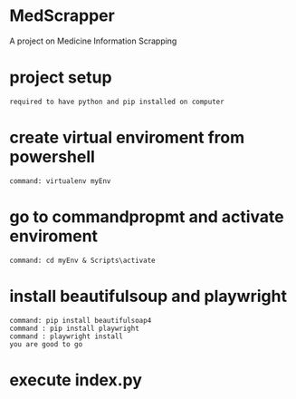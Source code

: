 # MedScrapper
 A project on Medicine Information Scrapping

# project setup
    required to have python and pip installed on computer
# create virtual enviroment from powershell
    command: virtualenv myEnv
# go to commandpropmt and activate enviroment
    command: cd myEnv & Scripts\activate
# install beautifulsoup and playwright
    command: pip install beautifulsoap4
    command : pip install playwright
    command : playwright install
    you are good to go
# execute index.py 

